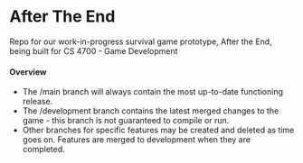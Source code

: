 # After The End
Repo for our work-in-progress survival game prototype, After the End, being built for CS 4700 - Game Development


#### Overview
- The /main branch will always contain the most up-to-date functioning release.
- The /development branch contains the latest merged changes to the game - this branch is not guaranteed to compile or run.
- Other branches for specific features may be created and deleted as time goes on. Features are merged to development when they are completed.
